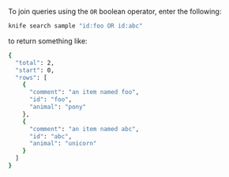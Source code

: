 To join queries using the `OR` boolean operator, enter the following:

``` bash
knife search sample "id:foo OR id:abc"
```

to return something like:

``` bash
{
  "total": 2,
  "start": 0,
  "rows": [
    {
      "comment": "an item named foo",
      "id": "foo",
      "animal": "pony"
    },
    {
      "comment": "an item named abc",
      "id": "abc",
      "animal": "unicorn"
    }
  ]
}
```